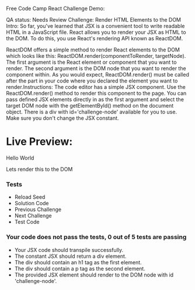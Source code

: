 Free Code Camp React Challenge Demo:

QA status: Needs Review
Challenge: Render HTML Elements to the DOM
Intro: So far, you've learned that JSX is a convenient tool to write readable HTML in a JavaScript file. React allows you to render your JSX as HTML to the DOM. To do this, you use React's rendering API known as ReactDOM.

ReactDOM offers a simple method to render React elements to the DOM which looks like this: ReactDOM.render(componentToRender, targetNode). The first argument is the React element or component that you want to render. The second argument is the DOM node that you want to render the component within. As you would expect, ReactDOM.render() must be called after the part in your code where you declared the element you want to render.Instructions: The code editor has a simple JSX component. Use the ReactDOM.render() method to render this component to the page. You can pass defined JSX elements directly in as the first argument and select the target DOM node with the getElementById() method on the document object. There is a div with id='challenge-node' available for you to use. Make sure you don't change the JSX constant.

# Live Preview:

Hello World

Lets render this to the DOM

### Tests

* Reload Seed
* Solution Code
* Previous Challenge
* Next Challenge
* Test Code

### Your code does not pass the tests, 0 out of 5 tests are passing
- Your JSX code should transpile successfully.
- The constant JSX should return a div element.
- The div should contain an h1 tag as the first element.
- The div should contain a p tag as the second element.
- The provided JSX element should render to the DOM node with id 'challenge-node'.